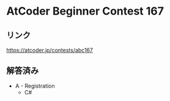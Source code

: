 # AtCoder Beginner Contest 167
## リンク
https://atcoder.jp/contests/abc167

## 解答済み
- A - Registration
	- C#